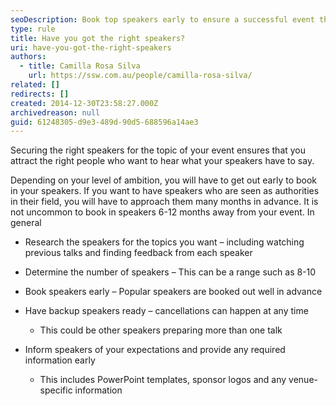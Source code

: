 ```yaml
---
seoDescription: Book top speakers early to ensure a successful event that attracts the right audience and boosts credibility.
type: rule
title: Have you got the right speakers?
uri: have-you-got-the-right-speakers
authors:
  - title: Camilla Rosa Silva
    url: https://ssw.com.au/people/camilla-rosa-silva/
related: []
redirects: []
created: 2014-12-30T23:58:27.000Z
archivedreason: null
guid: 61248305-d9e3-489d-90d5-688596a14ae3
---
```


Securing the right speakers for the topic of your event ensures that you attract the right people who want to hear what your speakers have to say.

<!--endintro-->

Depending on your level of ambition, you will have to get out early to book in your speakers. If you want to have speakers who are seen as authorities in their field, you will have to approach them many months in advance. It is not uncommon to book in speakers 6-12 months away from your event. In general

- Research the speakers for the topics you want – including watching previous talks and finding feedback from each speaker
- Determine the number of speakers – This can be a range such as 8-10
- Book speakers early – Popular speakers are booked out well in advance
- Have backup speakers ready – cancellations can happen at any time

  - This could be other speakers preparing more than one talk

- Inform speakers of your expectations and provide any required information early

  - This includes PowerPoint templates, sponsor logos and any venue-specific information
